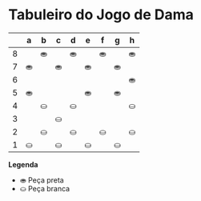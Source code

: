 # Tabuleiro do Jogo de Dama

|   | a | b | c | d | e | f | g | h |
|---|---|---|---|---|---|---|---|---|
| 8 |   | ⛂ |   | ⛂ |   | ⛂ |   | ⛂ |
| 7 | ⛂ |   | ⛂ |   | ⛂ |   | ⛂ |   |
| 6 |   |   |   |   |   |   |   | ⛂ |
| 5 | ⛂ |   |   |   | ⛂ |   | ⛂ |   |
| 4 |   | ⛀ |   | ⛀ |   |   |   |⛀ |
| 3 |   |   | ⛀ |   |   |   |   |   |
| 2 |   | ⛀ |   | ⛀ |   | ⛀ |   | ⛀ |
| 1 | ⛀ |   | ⛀ |   | ⛀ |   | ⛀ |   |

**Legenda**

- ⛂ Peça preta
- ⛀ Peça branca